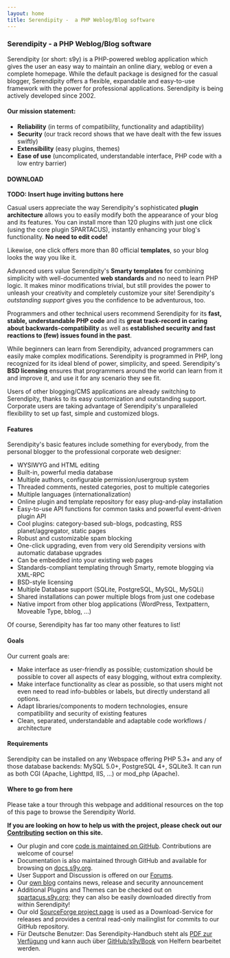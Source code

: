 ```yaml
---
layout: home
title: Serendipity -  a PHP Weblog/Blog software
---
```

### Serendipity -  a PHP Weblog/Blog software

Serendipity (or short: s9y) is a PHP-powered weblog application which gives the user an easy way to maintain an online diary, weblog or even a complete homepage.  While the default package is designed for the casual blogger, Serendipity offers a flexible, expandable and easy-to-use framework with the power for professional applications. Serendipity is being actively developed since 2002.

#### Our mission statement:

* **Reliability** (in terms of compatibility, functionality and adaptibility)
* **Security** (our track record shows that we have dealt with the few issues swiftly)
* **Extensibility** (easy plugins, themes)
* **Ease of use** (uncomplicated, understandable interface, PHP code with a low entry barrier)

#### DOWNLOAD

**TODO: Insert huge inviting buttons here**

Casual users appreciate the way Serendipity's sophisticated **plugin architecture** allows you to easily modify both the appearance of your blog and its features. You can install more than 120 plugins with just one click (using the core plugin SPARTACUS), instantly enhancing your blog's functionality. **No need to edit code!**

Likewise, one click offers more than 80 official **templates**, so your blog looks the way you like it.

Advanced users value Serendipity's **Smarty templates** for combining simplicity with well-documented **web standards** and no need to learn PHP logic. It makes minor modifications trivial, but still provides the power to unleash your creativity and completely customize your site! Serendipity's *outstanding support* gives you the confidence to be adventurous, too.

Programmers and other technical users recommend Serendipity for its **fast, stable, understandable PHP code** and its **great track-record in caring about backwards-compatibility** as well as **established security and fast reactions to (few) issues found in the past**.

While beginners can learn from Serendipity, advanced programmers can easily make complex modifications. Serendipity is programmed in PHP, long recognized for its ideal blend of power, simplicity, and speed. Serendipity's **BSD licensing** ensures that programmers around the world can learn from it and improve it, and use it for any scenario they see fit.

Users of other blogging/CMS applications are already switching to Serendipity, thanks to its easy customization and outstanding support.  Corporate users are taking advantage of Serendipity's unparalleled flexibility to set up fast, simple and customized blogs.

#### Features

Serendipity's basic features include something for everybody, from the personal blogger to the professional corporate web designer:

* WYSIWYG and HTML editing
* Built-in, powerful media database
* Multiple authors, configurable permission/usergroup system
* Threaded comments, nested categories, post to multiple categories
* Multiple languages (internationalization)
* Online plugin and template repository for easy plug-and-play installation
* Easy-to-use API functions for common tasks and powerful event-driven plugin API
* Cool plugins: category-based sub-blogs, podcasting, RSS planet/aggregator, static pages
* Robust and customizable spam blocking
* One-click upgrading, even from very old Serendipity versions with automatic database upgrades
* Can be embedded into your existing web pages
* Standards-compliant templating through Smarty, remote blogging via XML-RPC
* BSD-style licensing
* Multiple Database support (SQLite, PostgreSQL, MySQL, MySQLi)
* Shared installations can power multiple blogs from just one codebase
* Native import from other blog applications (WordPress, Textpattern, Moveable Type, bblog, ...)

Of course, Serendipity has far too many other features to list!

#### Goals

Our current goals are:

* Make interface as user-friendly as possible; customization should be possible to cover all aspects of easy blogging, without extra complexity.
* Make interface functionality as clear as possible, so that users might not even need to read info-bubbles or labels, but directly understand all options.
* Adapt libraries/components to modern technologies, ensure compatibility and security of existing features
* Clean, separated, understandable and adaptable code workflows / architecture

#### Requirements

Serendipity can be installed on any Webspace offering PHP 5.3+ and any of those database backends: MySQL 5.0+, PostgreSQL 4+, SQLite3. It can run as both CGI (Apache, Lighttpd, IIS, ...) or mod_php (Apache).

#### Where to go from here

Please take a tour through this webpage and additional resources on the top of this page to browse the Serendipity World.

**If you are looking on how to help us with the project, please check out our [Contributing](http://docs.s9y.org/contributing/) section on this site.**

* Our plugin and core [code is maintained on GitHub](https://github.com/s9y/). Contributions are welcome of course!
* Documentation is also maintained through GitHub and available for browsing on [docs.s9y.org](http://docs.s9y.org).
* User Support and Discussion is offered on our [Forums](http://board.s9y.org).
* Our [own blog](http://blog.s9y.org) contains news, release and security announcement
* Additional Plugins and Themes can be checked out on [spartacus.s9y.org](http://spartacus.s9y.org); they can also be easily downloaded directly from within Serendipity!
* Our old [SourceForge project page](http://sf.net/projects/php-blog) is used as a Download-Service for releases and provides a central read-only mailinglist for commits to our GitHub repository.
* Für Deutsche Benutzer: Das Serendipity-Handbuch steht als [PDF zur Verfügung](https://github.com/s9y/Book/blob/master/serendipity.pdf?raw=true) und kann auch über [GitHub/s9y/Book](https://github.com/s9y/Book) von Helfern bearbeitet werden.
